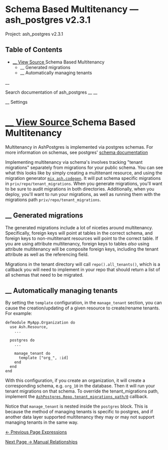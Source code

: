 # Schema Based Multitenancy — ash_postgres v2.3.1

Project: ash_postgres v2.3.1

## Table of Contents

- [ __ View Source ](external_link) Schema Based Multitenancy
  - __ Generated migrations
  - __ Automatically managing tenants

__

Search documentation of ash_postgres __ __

__ Settings

#  [ __ View Source ](external_link) Schema Based Multitenancy

Multitenancy in AshPostgres is implemented via postgres schemas. For more information on schemas, see postgres' [schema documentation](external_link)

Implementing multitenancy via schema's involves tracking "tenant migrations" separately from migrations for your public schema. You can see what this looks like by simply creating a multitenant resource, and using the migration generator [`mix ash.codegen`](3.4.4/Mix.Tasks.Ash.Codegen.html). It will put schema specific migrations in `priv/repo/tenant_migrations`. When you generate migrations, you'll want to be sure to audit migrations in both directories. Additionally, when you deploy, you'll want to run your migrations, as well as running them with the migrations path `priv/repo/tenant_migrations`.

##  __ Generated migrations

The generated migrations include a lot of niceties around multitenancy. Specifically, foreign keys will point at tables in the correct schema, and foreign keys to non-multitenant resources will point to the correct table. If you are using attribute multitenancy, foreign keys to tables _also_ using attribute multitenancy will be composite foreign keys, including the tenant attribute as well as the referencing field.

Migrations in the tenant directory will call `repo().all_tenants()`, which is a callback you will need to implement in your repo that should return a list of all schemas that need to be migrated.

##  __ Automatically managing tenants

By setting the `template` configuration, in the `manage_tenant` section, you can cause the creation/updating of a given resource to create/rename tenants. For example:
    
    
    defmodule MyApp.Organization do
      use Ash.Resource,
        ...
    
      postgres do
        ...
    
        manage_tenant do
          template ["org_", :id]
        end
      end
    end

With this configuration, if you create an organization, it will create a corresponding schema, e.g. `org_10` in the database. Then it will run your tenant migrations on that schema. To override the tenant_migrations path, implement the [`AshPostgres.Repo.tenant_migrations_path/0`](external_link) callback.

Notice that `manage_tenant` is nested inside the `postgres` block. This is because the method of managing tenants is specific to postgres, and if another data layer supported multitenancy they may or may not support managing tenants in the same way.

[ ← Previous Page  Expressions  ](external_link)

[ Next Page →  Manual Relationships  ](external_link)
